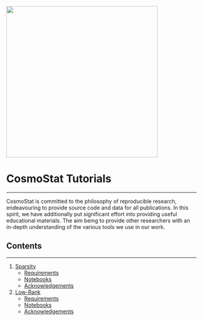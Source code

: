 <a href="http://www.cosmostat.org/" target_="blank"><img src="http://www.cosmostat.org/wp-content/uploads/2017/07/CosmoStat-Logo_WhiteBK.jpg" width="400"></a>

# CosmoStat Tutorials
---

CosmoStat is committed to the philosophy of reproducible research, endeavouring
to provide source code and data for all publications. In this spirit, we have
additionally put significant effort into providing useful educational
materials. The aim being to provide other researchers with an in-depth
understanding of the various tools we use in our work.


## Contents
---

1. [Sparsity](./ada/README.md)
   * [Requirements](./ada/README.md#Requirements)
   * [Notebooks](./ada/README.md#Notebooks)
   * [Acknowledgements](./ada/README.md#Acknowledgements)
2. [Low-Rank](./low-rank/README.md)
   * [Requirements](./low-rank/README.md#Requirements)
   * [Notebooks](./low-rank/README.md#Notebooks)
   * [Acknowledgements](./low-rank/README.md#Acknowledgements)
